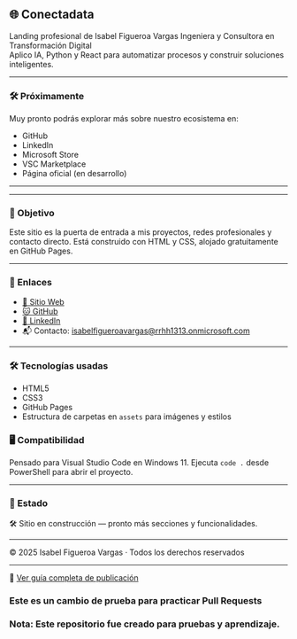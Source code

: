 ## 🌐 Conectadata


Landing profesional de Isabel Figueroa Vargas
Ingeniera y Consultora en Transformación Digital  
Aplico IA, Python y React para automatizar procesos y construir soluciones inteligentes.

---

### 🛠 Próximamente

Muy pronto podrás explorar más sobre nuestro ecosistema en:

- GitHub  
- LinkedIn  
- Microsoft Store  
- VSC Marketplace  
- Página oficial (en desarrollo)

---
<!-- Logro Articódromo -->

---

### 🚀 Objetivo

Este sitio es la puerta de entrada a mis proyectos, redes profesionales y contacto directo. Está construido con HTML y CSS, alojado gratuitamente en GitHub Pages.

---

### 🔗 Enlaces

- [🔗 Sitio Web](https://isabelfigueroav.github.io/conectadata/)
- [🐱 GitHub](https://github.com/IsabelFigueroaV)
- [💼 LinkedIn](https://www.linkedin.com/in/isabelfigueroav/)
- 📬 Contacto: isabelfigueroavargas@rrhh1313.onmicrosoft.com

---

### 🛠 Tecnologías usadas

- HTML5
- CSS3
- GitHub Pages
- Estructura de carpetas en `assets` para imágenes y estilos

### 🖥️ Compatibilidad

Pensado para Visual Studio Code en Windows 11. Ejecuta `code .` desde PowerShell para abrir el proyecto.

---

### 📌 Estado

🛠 Sitio en construcción — pronto más secciones y funcionalidades.

---

© 2025 Isabel Figueroa Vargas · Todos los derechos reservados

---

🔗 [Ver guía completa de publicación](./GUIA_CONECTADATA.md)





  <!-- Logro Articódromo -->

  
### Este es un cambio de prueba para practicar Pull Requests
### Nota: Este repositorio fue creado para pruebas y aprendizaje.